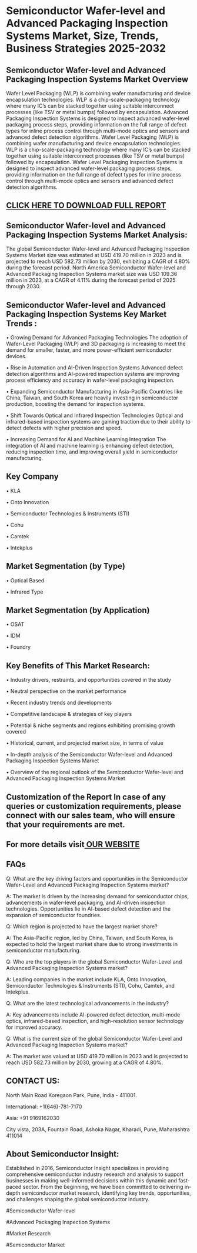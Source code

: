 Semiconductor Wafer-level and Advanced Packaging Inspection Systems Market, Size, Trends, Business Strategies 2025-2032
=
Semiconductor Wafer-level and Advanced Packaging Inspection Systems Market Overview
-
Wafer Level Packaging (WLP) is combining wafer manufacturing and device encapsulation technologies. WLP is a chip-scale-packaging technology where many IC’s can be stacked together using suitable interconnect processes (like TSV or metal bumps) followed by encapsulation. Advanced Packaging Inspection Systems is designed to inspect advanced wafer-level packaging process steps, providing information on the full range of defect types for inline process control through multi-mode optics and sensors and advanced defect detection algorithms. Wafer Level Packaging (WLP) is combining wafer manufacturing and device encapsulation technologies. WLP is a chip-scale-packaging technology where many IC’s can be stacked together using suitable interconnect processes (like TSV or metal bumps) followed by encapsulation. Wafer Level Packaging Inspection Systems is designed to inspect advanced wafer-level packaging process steps, providing information on the full range of defect types for inline process control through multi-mode optics and sensors and advanced defect detection algorithms.

[CLICK HERE TO DOWNLOAD FULL REPORT](https://semiconductorinsight.com/report/semiconductor-wafer-level-and-advanced-packaging-inspection-systems-market/)
-
Semiconductor Wafer-level and Advanced Packaging Inspection Systems Market Analysis:
-
The global Semiconductor Wafer-level and Advanced Packaging Inspection Systems Market size was estimated at USD 419.70 million in 2023 and is projected to reach USD 582.73 million by 2030, exhibiting a CAGR of 4.80% during the forecast period.
North America Semiconductor Wafer-level and Advanced Packaging Inspection Systems market size was USD 109.36 million in 2023, at a CAGR of 4.11% during the forecast period of 2025 through 2030.

Semiconductor Wafer-level and Advanced Packaging Inspection Systems Key Market Trends  :
-
•	Growing Demand for Advanced Packaging Technologies The adoption of Wafer-Level Packaging (WLP) and 3D packaging is increasing to meet the demand for smaller, faster, and more power-efficient semiconductor devices.

•	Rise in Automation and AI-Driven Inspection Systems Advanced defect detection algorithms and AI-powered inspection systems are improving process efficiency and accuracy in wafer-level packaging inspection.

•	Expanding Semiconductor Manufacturing in Asia-Pacific Countries like China, Taiwan, and South Korea are heavily investing in semiconductor production, boosting the demand for inspection systems.

•	Shift Towards Optical and Infrared Inspection Technologies Optical and infrared-based inspection systems are gaining traction due to their ability to detect defects with higher precision and speed.

•	Increasing Demand for AI and Machine Learning Integration The integration of AI and machine learning is enhancing defect detection, reducing inspection time, and improving overall yield in semiconductor manufacturing.

Key Company
-
•	KLA

•	Onto Innovation

•	Semiconductor Technologies & Instruments (STI)

•	Cohu

•	Camtek

•	Intekplus

Market Segmentation (by Type)
-
•	Optical Based

•	Infrared Type

Market Segmentation (by Application)
-
•	OSAT

•	IDM

•	Foundry

Key Benefits of This Market Research:
-
•	Industry drivers, restraints, and opportunities covered in the study

•	Neutral perspective on the market performance

•	Recent industry trends and developments

•	Competitive landscape & strategies of key players

•	Potential & niche segments and regions exhibiting promising growth covered

•	Historical, current, and projected market size, in terms of value

•	In-depth analysis of the Semiconductor Wafer-level and Advanced Packaging Inspection Systems Market

•	Overview of the regional outlook of the Semiconductor Wafer-level and Advanced Packaging Inspection Systems Market

Customization of the Report In case of any queries or customization requirements, please connect with our sales team, who will ensure that your requirements are met.
-
For more details visit[ OUR WEBSITE](https://semiconductorinsight.com/report/semiconductor-wafer-level-and-advanced-packaging-inspection-systems-market/)
-
FAQs
-
Q: What are the key driving factors and opportunities in the Semiconductor Wafer-Level and Advanced Packaging Inspection Systems market? 

A: The market is driven by the increasing demand for semiconductor chips, advancements in wafer-level packaging, and AI-driven inspection technologies. Opportunities lie in AI-based defect detection and the expansion of semiconductor foundries.

Q: Which region is projected to have the largest market share? 

A: The Asia-Pacific region, led by China, Taiwan, and South Korea, is expected to hold the largest market share due to strong investments in semiconductor manufacturing.

Q: Who are the top players in the global Semiconductor Wafer-Level and Advanced Packaging Inspection Systems market? 

A: Leading companies in the market include KLA, Onto Innovation, Semiconductor Technologies & Instruments (STI), Cohu, Camtek, and Intekplus.

Q: What are the latest technological advancements in the industry?

A: Key advancements include AI-powered defect detection, multi-mode optics, infrared-based inspection, and high-resolution sensor technology for improved accuracy.

Q: What is the current size of the global Semiconductor Wafer-Level and Advanced Packaging Inspection Systems market?

A: The market was valued at USD 419.70 million in 2023 and is projected to reach USD 582.73 million by 2030, growing at a CAGR of 4.80%.

CONTACT US:
-
North Main Road Koregaon Park, Pune, India - 411001.

International: +1(646)-781-7170

Asia: +91 9169162030

City vista, 203A, Fountain Road, Ashoka Nagar, Kharadi, Pune, Maharashtra 411014

About Semiconductor Insight:
-
Established in 2016, Semiconductor Insight specializes in providing comprehensive semiconductor industry research and analysis to support businesses in making well-informed decisions within this dynamic and fast-paced sector. From the beginning, we have been committed to delivering in-depth semiconductor market research, identifying key trends, opportunities, and challenges shaping the global semiconductor industry.

#Semiconductor Wafer-level

#Advanced Packaging Inspection Systems

#Market Research

#Semiconductor Market



